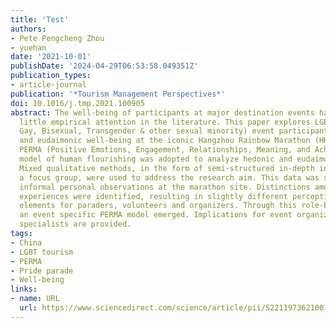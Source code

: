 ```yaml
---
title: 'Test'
authors:
- Pete Pengcheng Zhou
- yuehan
date: '2021-10-01'
publishDate: '2024-04-29T06:53:58.049351Z'
publication_types:
- article-journal
publication: '*Tourism Management Perspectives*'
doi: 10.1016/j.tmp.2021.100905
abstract: The well-being of participants at major destination events has received
  little empirical attention in the literature. This paper explores LGBT (Lesbian,
  Gay, Bisexual, Transgender & other sexual minority) event participants' hedonic
  and eudaimonic well-being at the iconic Hangzhou Rainbow Marathon (HRM) in China.
  PERMA (Positive Emotions, Engagement, Relationships, Meaning, and Achievement) psychological
  model of human flourishing was adopted to analyze hedonic and eudaimonic well-being.
  Mixed qualitative methods, in the form of semi-structured in-depth interviews and
  a focus group, were used to address the research aim. This data was supported by
  informal personal observations at the marathon site. Distinctions among participants'
  experiences were identified, resulting in slightly different perceptions of PERMA
  elements for paraders, volunteers and organizers. Through this role-based perspective,
  an event specific PERMA model emerged. Implications for event organizers and marketing
  specialists are provided.
tags:
- China
- LGBT tourism
- PERMA
- Pride parade
- Well-being
links:
- name: URL
  url: https://www.sciencedirect.com/science/article/pii/S2211973621001185
---
```


